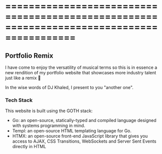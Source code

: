 # ==========================================================================================

## Portfolio Remix

I have come to enjoy the versatility of musical terms so this is in essence a new rendition of my portfolio website that showcases more industry talent just like a remix 🎵

In the wise words of DJ Khaled, I present to you "another one".

### Tech Stack

This website is built using the GOTH stack:

- Go: an open-source, statically-typed and compiled language designed with systems programming in mind.
- Templ: an open-source HTML templating language for Go.
- HTMX: an open-source front-end JavaScript library that gives you access to AJAX, CSS Transitions, WebSockets and Server Sent Events directly in HTML
